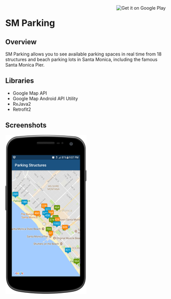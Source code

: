 <a href='https://play.google.com/store/apps/details?id=com.migc.smparking&hl=en' target='_blank' align="right">
<img align="right" height='36' src='https://s20.postimg.org/muzx3w4jh/google_play_badge.png' alt='Get it on Google Play' /></a>

# SM Parking

## Overview
SM Parking allows you to see available parking spaces in real time from 18 structures and beach parking lots in Santa Monica, including the famous Santa Monica Pier.

## Libraries
- Google Map API
- Google Map Android API Utility
- RxJava2
- Retrofit2

## Screenshots

<img src="screenshots/Portrait.png" height="500" alt="Screenshot"/>
